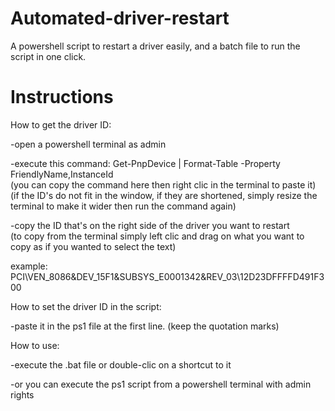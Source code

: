 # Automated-driver-restart
A powershell script to restart a driver easily, and a batch file to run the script in one click.
  
# Instructions
How to get the driver ID:  
  
-open a powershell terminal as admin  
  
-execute this command: Get-PnpDevice | Format-Table -Property FriendlyName,InstanceId  
(you can copy the command here then right clic in the terminal to paste it)  
(if the ID's do not fit in the window, if they are shortened, simply resize the terminal to make it wider then run the command again)  
  
-copy the ID that's on the right side of the driver you want to restart  
(to copy from the terminal simply left clic and drag on what you want to copy as if you wanted to select the text) 
  
example: PCI\VEN_8086&DEV_15F1&SUBSYS_E0001342&REV_03\12D23DFFFFD491F300  
  
How to set the driver ID in the script:  
  
-paste it in the ps1 file at the first line. (keep the quotation marks)  
  
How to use:  
  
-execute the .bat file or double-clic on a shortcut to it  
  
-or you can execute the ps1 script from a powershell terminal with admin rights  
